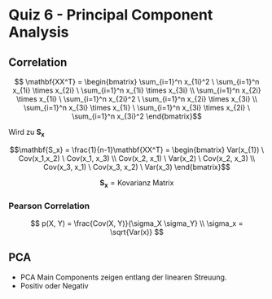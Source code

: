 # Quiz 6 - Principal Component Analysis

## Correlation

$$ \mathbf{XX^T} = \begin{bmatrix}
\sum_{i=1}^n x_{1i}^2 \ \sum_{i=1}^n x_{1i} \times x_{2i} \ \sum_{i=1}^n x_{1i} \times x_{3i} \\
\sum_{i=1}^n x_{2i} \times x_{1i} \ \sum_{i=1}^n x_{2i}^2  \ \sum_{i=1}^n x_{2i} \times x_{3i} \\
\sum_{i=1}^n x_{3i} \times x_{1i} \ \sum_{i=1}^n x_{3i} \times x_{2i} \ \sum_{i=1}^n x_{3i}^2 
\end{bmatrix}$$

Wird zu $\mathbf{S_x}$

$$\mathbf{S_x} = \frac{1}{n-1}\mathbf{XX^T} = \begin{bmatrix}
Var(x_{1}) \ Cov(x_1,x_2) \ Cov(x_1, x_3) \\
Cov(x_2, x_1) \ Var(x_2) \ Cov(x_2, x_3) \\
Cov(x_3, x_1) \ Cov(x_3, x_2) \ Var(x_3)
\end{bmatrix}$$

$$ \mathbf{S_x} = \text{Kovarianz Matrix} $$

### Pearson Correlation

$$ p(X, Y) = \frac{Cov(X, Y)}{\sigma_X \sigma_Y}
\\
 \sigma_x = \sqrt{Var(x)} $$

## PCA

- PCA Main Components zeigen entlang der linearen Streuung.
- Positiv oder Negativ

